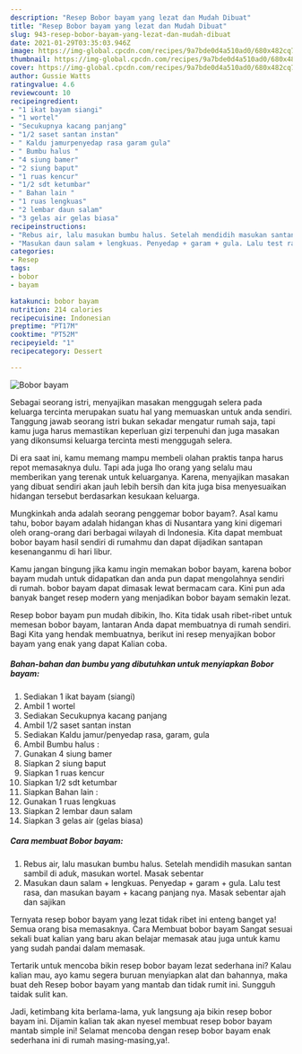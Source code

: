 ```yaml
---
description: "Resep Bobor bayam yang lezat dan Mudah Dibuat"
title: "Resep Bobor bayam yang lezat dan Mudah Dibuat"
slug: 943-resep-bobor-bayam-yang-lezat-dan-mudah-dibuat
date: 2021-01-29T03:35:03.946Z
image: https://img-global.cpcdn.com/recipes/9a7bde0d4a510ad0/680x482cq70/bobor-bayam-foto-resep-utama.jpg
thumbnail: https://img-global.cpcdn.com/recipes/9a7bde0d4a510ad0/680x482cq70/bobor-bayam-foto-resep-utama.jpg
cover: https://img-global.cpcdn.com/recipes/9a7bde0d4a510ad0/680x482cq70/bobor-bayam-foto-resep-utama.jpg
author: Gussie Watts
ratingvalue: 4.6
reviewcount: 10
recipeingredient:
- "1 ikat bayam siangi"
- "1 wortel"
- "Secukupnya kacang panjang"
- "1/2 saset santan instan"
- " Kaldu jamurpenyedap rasa garam gula"
- " Bumbu halus "
- "4 siung bamer"
- "2 siung baput"
- "1 ruas kencur"
- "1/2 sdt ketumbar"
- " Bahan lain "
- "1 ruas lengkuas"
- "2 lembar daun salam"
- "3 gelas air gelas biasa"
recipeinstructions:
- "Rebus air, lalu masukan bumbu halus. Setelah mendidih masukan santan sambil di aduk, masukan wortel. Masak sebentar"
- "Masukan daun salam + lengkuas. Penyedap + garam + gula. Lalu test rasa, dan masukan bayam + kacang panjang nya. Masak sebentar ajah dan sajikan"
categories:
- Resep
tags:
- bobor
- bayam

katakunci: bobor bayam 
nutrition: 214 calories
recipecuisine: Indonesian
preptime: "PT17M"
cooktime: "PT52M"
recipeyield: "1"
recipecategory: Dessert

---
```



![Bobor bayam](https://img-global.cpcdn.com/recipes/9a7bde0d4a510ad0/680x482cq70/bobor-bayam-foto-resep-utama.jpg)

Sebagai seorang istri, menyajikan masakan menggugah selera pada keluarga tercinta merupakan suatu hal yang memuaskan untuk anda sendiri. Tanggung jawab seorang istri bukan sekadar mengatur rumah saja, tapi kamu juga harus memastikan keperluan gizi terpenuhi dan juga masakan yang dikonsumsi keluarga tercinta mesti menggugah selera.

Di era  saat ini, kamu memang mampu membeli olahan praktis tanpa harus repot memasaknya dulu. Tapi ada juga lho orang yang selalu mau memberikan yang terenak untuk keluarganya. Karena, menyajikan masakan yang dibuat sendiri akan jauh lebih bersih dan kita juga bisa menyesuaikan hidangan tersebut berdasarkan kesukaan keluarga. 



Mungkinkah anda adalah seorang penggemar bobor bayam?. Asal kamu tahu, bobor bayam adalah hidangan khas di Nusantara yang kini digemari oleh orang-orang dari berbagai wilayah di Indonesia. Kita dapat membuat bobor bayam hasil sendiri di rumahmu dan dapat dijadikan santapan kesenanganmu di hari libur.

Kamu jangan bingung jika kamu ingin memakan bobor bayam, karena bobor bayam mudah untuk didapatkan dan anda pun dapat mengolahnya sendiri di rumah. bobor bayam dapat dimasak lewat bermacam cara. Kini pun ada banyak banget resep modern yang menjadikan bobor bayam semakin lezat.

Resep bobor bayam pun mudah dibikin, lho. Kita tidak usah ribet-ribet untuk memesan bobor bayam, lantaran Anda dapat membuatnya di rumah sendiri. Bagi Kita yang hendak membuatnya, berikut ini resep menyajikan bobor bayam yang enak yang dapat Kalian coba.

<!--inarticleads1-->

##### Bahan-bahan dan bumbu yang dibutuhkan untuk menyiapkan Bobor bayam:

1. Sediakan 1 ikat bayam (siangi)
1. Ambil 1 wortel
1. Sediakan Secukupnya kacang panjang
1. Ambil 1/2 saset santan instan
1. Sediakan  Kaldu jamur/penyedap rasa, garam, gula
1. Ambil  Bumbu halus :
1. Gunakan 4 siung bamer
1. Siapkan 2 siung baput
1. Siapkan 1 ruas kencur
1. Siapkan 1/2 sdt ketumbar
1. Siapkan  Bahan lain :
1. Gunakan 1 ruas lengkuas
1. Siapkan 2 lembar daun salam
1. Siapkan 3 gelas air (gelas biasa)




<!--inarticleads2-->

##### Cara membuat Bobor bayam:

1. Rebus air, lalu masukan bumbu halus. Setelah mendidih masukan santan sambil di aduk, masukan wortel. Masak sebentar
1. Masukan daun salam + lengkuas. Penyedap + garam + gula. Lalu test rasa, dan masukan bayam + kacang panjang nya. Masak sebentar ajah dan sajikan




Ternyata resep bobor bayam yang lezat tidak ribet ini enteng banget ya! Semua orang bisa memasaknya. Cara Membuat bobor bayam Sangat sesuai sekali buat kalian yang baru akan belajar memasak atau juga untuk kamu yang sudah pandai dalam memasak.

Tertarik untuk mencoba bikin resep bobor bayam lezat sederhana ini? Kalau kalian mau, ayo kamu segera buruan menyiapkan alat dan bahannya, maka buat deh Resep bobor bayam yang mantab dan tidak rumit ini. Sungguh taidak sulit kan. 

Jadi, ketimbang kita berlama-lama, yuk langsung aja bikin resep bobor bayam ini. Dijamin kalian tak akan nyesel membuat resep bobor bayam mantab simple ini! Selamat mencoba dengan resep bobor bayam enak sederhana ini di rumah masing-masing,ya!.


